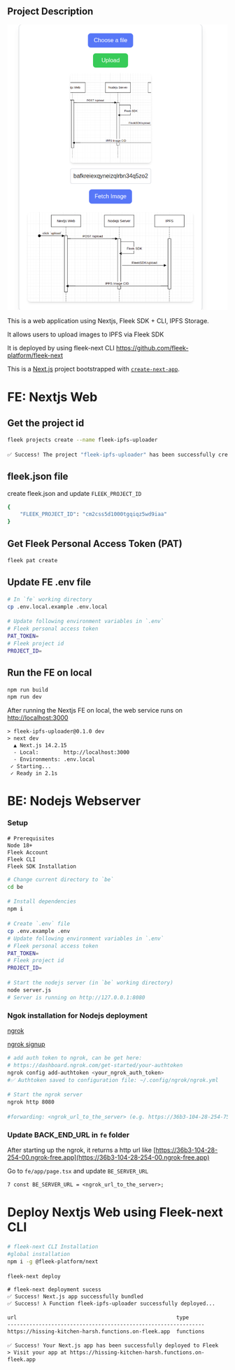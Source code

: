 ## Project Description

![Application Screenshot](image.png)

This is a web application using Nextjs, Fleek SDK + CLI, IPFS Storage.

It allows users to upload images to IPFS via Fleek SDK

It is deployed by using fleek-next CLI https://github.com/fleek-platform/fleek-next

This is a [Next.js](https://nextjs.org) project bootstrapped with [`create-next-app`](https://nextjs.org/docs/app/api-reference/cli/create-next-app).

# FE: Nextjs Web

## Get the project id

```bash
fleek projects create --name fleek-ipfs-uploader

✅ Success! The project "fleek-ipfs-uploader" has been successfully created with the project ID "cm2css5d1000tgqiqz5wd9iaa", and you've automatically been switched to it.
```

## fleek.json file

create fleek.json and update `FLEEK_PROJECT_ID`

```bash
{
    "FLEEK_PROJECT_ID": "cm2css5d1000tgqiqz5wd9iaa"
}
```

## Get Fleek Personal Access Token (PAT)

```bash
fleek pat create
```

## Update FE .env file

```bash
# In `fe` working directory
cp .env.local.example .env.local

# Update following environment variables in `.env`
# Fleek personal access token
PAT_TOKEN=
# Fleek project id
PROJECT_ID=
```

## Run the FE on local

```bash
npm run build
npm run dev
```

After running the Nextjs FE on local, the web service runs on [http://localhost:3000](http://localhost:3000)

```
> fleek-ipfs-uploader@0.1.0 dev
> next dev
  ▲ Next.js 14.2.15
  - Local:        http://localhost:3000
  - Environments: .env.local
 ✓ Starting...
 ✓ Ready in 2.1s
```

# BE: Nodejs Webserver

### Setup

```
# Prerequisites
Node 18+
Fleek Account
Fleek CLI
Fleek SDK Installation
```

```bash
# Change current directory to `be`
cd be

# Install dependencies
npm i

# Create `.env` file
cp .env.example .env
# Update following environment variables in `.env`
# Fleek personal access token
PAT_TOKEN=
# Fleek project id
PROJECT_ID=

# Start the nodejs server (in `be` working directory)
node server.js
# Server is running on http://127.0.0.1:8080
```

### Ngok installation for Nodejs deployment

[ngrok](https://ngrok.com/download)

[ngrok signup](https://dashboard.ngrok.com/signup)

```bash
# add auth token to ngrok, can be get here:
# https://dashboard.ngrok.com/get-started/your-authtoken
ngrok config add-authtoken <your_ngrok_auth_token>
#✅ Authtoken saved to configuration file: ~/.config/ngrok/ngrok.yml

# Start the ngrok server
ngrok http 8080

#forwarding: <ngrok_url_to_the_server> (e.g. https://36b3-104-28-254-75.ngrok-free.app) -> http://localhost:8080

```

### Update BACK_END_URL in `fe` folder

After starting up the ngrok, it returns a http url like [https://36b3-104-28-254-00.ngrok-free.app](https://36b3-104-28-254-00.ngrok-free.app)

Go to `fe/app/page.tsx` and update `BE_SERVER_URL`

```code
7 const BE_SERVER_URL = <ngrok_url_to_the_server>;
```

# Deploy Nextjs Web using Fleek-next CLI

```bash
# fleek-next CLI Installation
#global installation
npm i -g @fleek-platform/next

fleek-next deploy
```

```
# fleek-next deployment sucess
✅ Success! Next.js app successfully bundled
✅ Success! λ Function fleek-ipfs-uploader successfully deployed...

url                                                   type
---------------------------------------------------------------
https://hissing-kitchen-harsh.functions.on-fleek.app  functions

✅ Success! Your Next.js app has been successfully deployed to Fleek
> Visit your app at https://hissing-kitchen-harsh.functions.on-fleek.app
```
